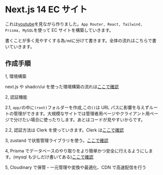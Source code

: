 # Next.js 14 EC サイト

これは[youtube](https://www.youtube.com/watch?v=5miHyP6lExg&t=33915s)を見ながら作りました。`App Router, React, Tailwind, Prisma, MySQL`を使って EC サイトを構築していきます。

書くことが多く見やすくする為`/md`に分けて書きます。全体の流れはこちらで書いていきます。

## 作成手順

1, 環境構築

next.js や shadcn/ui を使った環境構築の流れは[ここで確認](md/shadchUI.md)

2, 認証機能

2.1, `app/`の中に`(root)`フォルダーを作成,この`()`は URL パスに影響を与えずルートの管理ができます。大規模なサイトでは管理者用ページやクライアント用ページで分けたい場合に使ったりします。あとはコードが見やすいからです。

2.2, 認証方法は Clerk を使っていきます。Clerk は[ここで確認](md/clerk.md)

3, zustand で状態管理ライブラリを使う。[ここで確認](md/zustand.md)

4, Prisma でデータベースのやり取りをより簡単かつ安全に行えるようにします。(mysql も少しだけ書いてある)[ここで確認](md/prisma.md)

5, Cloudinary で保管・一元管理や変換や最適化、CDN で高速配信を行う
